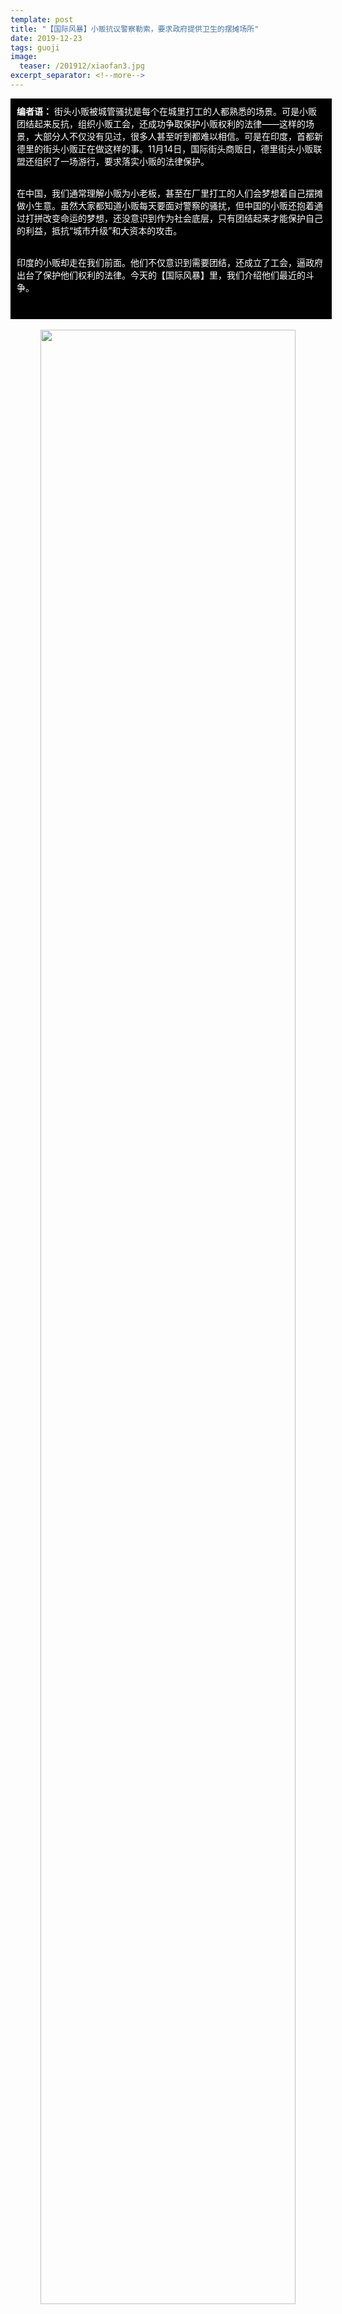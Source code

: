 ```yaml
---
template: post
title: "【国际风暴】小贩抗议警察勒索，要求政府提供卫生的摆摊场所"
date: 2019-12-23
tags: guoji
image:
  teaser: /201912/xiaofan3.jpg
excerpt_separator: <!--more-->
---
```


<div style="width:98%;padding:10px;background-color:black;color:white;margin:0;">
<strong>编者语：</strong> 街头小贩被城管骚扰是每个在城里打工的人都熟悉的场景。可是小贩团结起来反抗，组织小贩工会，还成功争取保护小贩权利的法律——这样的场景，大部分人不仅没有见过，很多人甚至听到都难以相信。可是在印度，首都新德里的街头小贩正在做这样的事。11月14日，国际街头商贩日，德里街头小贩联盟还组织了一场游行，要求落实小贩的法律保护。<br><br>

在中国，我们通常理解小贩为小老板，甚至在厂里打工的人们会梦想着自己摆摊做小生意。虽然大家都知道小贩每天要面对警察的骚扰，但中国的小贩还抱着通过打拼改变命运的梦想，还没意识到作为社会底层，只有团结起来才能保护自己的利益，抵抗“城市升级”和大资本的攻击。<br><br>

印度的小贩却走在我们前面。他们不仅意识到需要团结，还成立了工会，逼政府出台了保护他们权利的法律。今天的【国际风暴】里，我们介绍他们最近的斗争。<br><br>
</div><br>

<div style="text-align:center;color:grey"><img src="/images/201912/xiaofan1.jpg" width="90%"><br>街头小贩在德里游行，要求政府保护他们免受警察虐待</div><br>

11月14日，国际街头商贩日，德里街头小贩联盟（the Street Hawkers’ Union of Delhi）组织的街头小贩们举着印度工会中心（CITU）[1]的红旗，在首都新德里游行至议会街。

街头小贩首先要求执行法律赋予他们的保护，防止警察和市政当局对他们进行勒索和驱逐。他们还抗议零售业的外国直接投资。

工会秘书沙基尔·艾哈迈德（Shakeel Ahmed）对聚集在议会街上进行游行示威的小贩们说，“2012年11月14日在非洲首次庆祝街头商贩日后，这个日子现已成为国际公认的街头商贩日。这只是因为世界各地的小贩们进行了持续的激战。他们勇敢地抵御了警棍和水炮，以争取自己的权利。“

他补充说：“就像你们在警察和市政当局手中受苦一样，非洲的街头小贩也不断受到骚扰。然后，他们在War on Want[2]，马拉维联盟（Malawi Union）和街道网（Street Net）等组织的支持下齐心协力，共同奋斗，提出了三个关键要求：制止骚扰；得到劳动法赋予的结社权和保护；提供贩卖所需的卫生和健康的工作环境，包括厕所、自来水和废物处理设施。

他说，类似的斗争在印度已经进行了数十年。此后，最高法院终于在2013年通过了一项判决，禁止警察和市政当局驱逐或勒索街头小贩，直到所有小贩都被登记以及政府为此建立好合法的贩卖区，让他们可以在正式的环境下进行贩卖。

根据这一判决，印度2014年初颁布的《街头小贩条例》强调街头小贩是合法职业。贩卖区还应配备相关的市政设施，如厕所、供水、废物管理基础设施等。

但在《街头小贩条例》通过没多久，极右的印度人民党便上台。自他们当权以来，保障小贩的权益方面进展甚微。在大多数州，根本没有任何进展。警察和市政当局的骚扰和勒索有增无减。

<div style="text-align:center"><img src="/images/201912/xiaofan2.jpg" width="90%"></div><br>



<div style="text-align:center;background-color:darkblue;color:white"><h3>  合法的黑帮：小贩的年收入近30%被当局勒索  </h3></div>

集会上的一位受害者是希拉，一位70岁的虚弱妇女，她一直在路边临时搭建的帐篷里独自抚养自己18岁的孙子。

<div style="text-align:center"><img src="/images/201912/xiaofan3.jpg" width="90%"></div><br>

希拉以每盘40卢比的价格出售茶和北印度常见的烙饼，木豆和蔬菜。最近她使用的关键食材——西红柿和洋葱——价格在暴涨。但是希拉不能提高她每盘菜的价格，因为她的大多数顾客来自城市最贫穷的地区，他们承受不了涨价后的价格。

她说：“我现在是勉强撑着，到月底都存不了什么钱。”而这个时候，警察的勒索让她难以支撑。两个月前，市政当局没收了她的煤气罐，指控她非法利用街道。她不得不付给他们1500卢比才把煤气罐拿回来。

其他供应商也抱怨说，由于来自零售业的印度和外国大品牌的竞争，他们本已减少的收入进一步受到警察经常敲诈的侵蚀。如果不付钱，警察会把他们的货物扔在地上，把他们的推车推翻。

公民社会中心2015年的一项基于德里的8个街市的研究，涵盖了8150个街头小贩。这项研究发现小贩每年平均损失176238卢比（当时相当于2651.39美元），相当于**每年因行贿、罚款、宣誓费和因驱逐期间损坏的货物而损失的收入的30%。**

<div style="text-align:center"><img src="/images/201912/xiaofan4.jpg" width="90%"></div><br>

印度城市人口中平均有2.5%的人口以街头摊贩谋生。[3]在上一次于2011年进行的全国人口普查中，德里的人口估计为16314838人。2.5%的人口将意味着该市街头摊贩的数量为407871人，也就意味着德里街头摊贩的总损失每年有700多亿卢比或100多亿美元。[4]

今天这个数字要高得多，因为德里的人口自2011年以来急剧增长。此外，依赖街头贩卖的城市人口比例也很有可能增加了不少，因为近年来各部门大量失业，迫使越来越多的劳动人口依赖自营职业。

“一方面，政府奉行新自由主义政策，使该国失业率达到创纪录的（45年）高点。…… 我们被告知要自己养活自己，”印度工会中心德里的秘书西德赫什瓦尔·舒克拉（Siddheshwar Shukla）说。

另一方面，他补充道，“他们派警察来打压街头小贩，这些向城市工人阶级提供廉价新鲜食品，做诚实生意谋生的人。”



<div style="text-align:center;background-color:darkblue;color:white"><h3>  驱赶小贩背后的大品牌利益  </h3></div>

最近，在最高法院9月2日下令当局清除住宅物业对人行道和其他公共空间的非法侵占之后，尽管高等法院下令禁止这样做，警察和市政当局还是从市场中驱逐了数百名街头摊贩。此外，大多数街头小贩使用可移动的手推车，或将其产品放在铺在人行道上的布条上出售。舒克拉坚持认为，这些都不算侵犯。

<div style="text-align:center"><img src="/images/201912/xiaofan5.jpg" width="90%"></div><br>

德里印度工会中心秘书长阿努拉格·萨克塞纳（Anurag Saxena）说：“当局骚扰街头小贩并不是出于无辜的（对法庭命令的误解）。为大公司和大品牌建设商场和超市开路是政府的一项有意识的政策。”他问，“而这个城市的穷人和工人阶级能买得起那里的日用品吗？”



<div style="text-align:center;background-color:darkblue;color:white"><h3>  小贩必须团结抗争  </h3></div>

舒克拉断言：“印度的国际街头小贩日不仅是庆祝的场合，也是抗议的场合。”

德里印度工会中心主席维伦德·高尔（Virender Gaur）宣称：“我们应该在这一天宣誓，针对任何一个摊贩的警棍将受到整个街头摊贩社区的抵抗。”

德里街头小贩联合会秘书沙克尔说：“下次市政当局到集市敲诈小贩，抢走他们的财产时，我们不会再默默地听天由命了。我们将进行武装抵抗，阻止他们的车辆进入。”

萨克塞纳指出，今天，受到政府新自由主义政策冲击的不仅是街头小贩的生计，还有整个辛劳群众的生计。因此，萨克塞纳号召街头小贩们在1月8日参加全国十个中心工会号召的罢工行动。



[1] 印度共产党(马克思主义)的全国性工会组织<br>
[2] 国际发展非营利组织「War On Want」，是一个以行动组织，游说，组织人民以督促大型托拉斯企业负起企业责任与订立相关国际公约为目的团体<br>
[3] 印度城市发展和扶贫部2004年《城市街头摊贩国家政策》的数据<br>
[4] 数据来自《2014年街头摊贩法：一个被遗忘的承诺》



**参考文章：**https://peoplesdispatch.org/2019/11/15/indian-street-vendors-mobilize-to-demand-protections/ 
